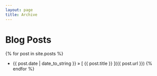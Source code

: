 ```yaml
---
layout: page
title: Archive
---
```


# Blog Posts 

{% for post in site.posts %}
  * {{ post.date | date_to_string }} &raquo; [ {{ post.title }} ]({{ post.url }})
{% endfor %}
